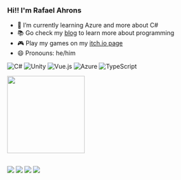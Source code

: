 ### Hi!! I'm Rafael Ahrons

- 🌱 I’m currently learning Azure and more about C#
- :books:	Go check my [blog](https://luturol.github.io/) to learn more about programming
- :video_game: Play my games on my [itch.io page](https://luturol.itch.io/)
- 😄 Pronouns: he/him

![C#](https://img.shields.io/badge/c%23-%23239120.svg?style=for-the-badge&logo=c-sharp&logoColor=white)
![Unity](https://img.shields.io/badge/unity-%23000000.svg?style=for-the-badge&logo=unity&logoColor=white)
![Vue.js](https://img.shields.io/badge/vuejs-%2335495e.svg?style=for-the-badge&logo=vuedotjs&logoColor=%234FC08D)
![Azure](https://img.shields.io/badge/azure-%230072C6.svg?style=for-the-badge&logo=microsoftazure&logoColor=white)
![TypeScript](https://img.shields.io/badge/typescript-%23007ACC.svg?style=for-the-badge&logo=typescript&logoColor=white)

<div align="left">
  <a href="https://github.com/luturol">  
  <img height="180em" src="https://github-readme-stats.vercel.app/api/top-langs/?username=luturol&layout=compact&langs_count=7&theme=dracula"/>
</div>

  ##
  
<div>   
  <a href = "mailto:rafael.ahrons@gmail.com"><img src="https://img.shields.io/badge/-Gmail-%23333?style=for-the-badge&logo=gmail&logoColor=white" target="_blank"></a>
  <a href = "https://luturol.itch.io/"><img src="https://img.shields.io/badge/Itch.io-FA5C5C?style=for-the-badge&logo=itch.io&logoColor=white" target="_blank"></a>
  <a href="https://www.linkedin.com/in/rafael-ahrons/" target="_blank"><img src="https://img.shields.io/badge/-LinkedIn-%230077B5?style=for-the-badge&logo=linkedin&logoColor=white" target="_blank"></a>
  <a href="https://twitter.com/_ahrons" target="_blank"><img src="https://img.shields.io/badge/Twitter-1DA1F2?style=for-the-badge&logo=twitter&logoColor=white" target="_blank"></a>   
  
</div>
